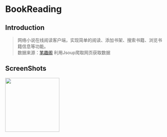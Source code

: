 # BookReading
## Introduction
> 网络小说在线阅读客户端，实现简单的阅读、添加书架、搜索书籍、浏览书籍信息等功能。   
> 数据来源：[笔趣阁](http://www.biquge.com.tw/)
> 利用Jsoup爬取网页获取数据

## ScreenShots
<img width="173" height=“274” src="https://github.com/youlookwhat/CloudReader/blob/master/file/page_gank_00.png"></img> 